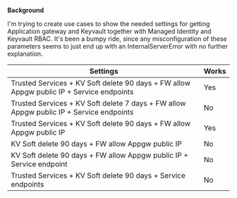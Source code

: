 **Background**

I'm trying to create use cases to show the needed settings for getting Application gateway and Keyvault together with Managed Identity and Keyvault RBAC. It's been a bumpy ride, since any misconfiguration of these parameters seems to just end up with an InternalServerError with no further explanation.

| Settings      | Works |
| ----------- | ----------- |
| Trusted Services + KV Soft delete 90 days + FW allow Appgw public IP + Service endpoints      | Yes       |
| Trusted Services + KV Soft delete 7 days + FW allow Appgw public IP + Service endpoints   | No        |
| Trusted Services + KV Soft delete 90 days + FW allow Appgw public IP | Yes |
| KV Soft delete 90 days + FW allow Appgw public IP | No |
| KV Soft delete 90 days + FW allow Appgw public IP + Service endpoint | No |
| Trusted Services + KV Soft delete 90 days + Service endpoints | No |